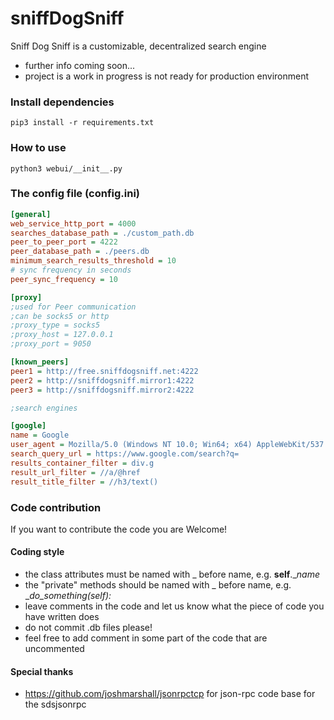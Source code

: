 # sniffDogSniff

Sniff Dog Sniff is a customizable, decentralized search engine
* further info coming soon...
* project is a work in progress is not ready for production environment

### Install dependencies
```
pip3 install -r requirements.txt
```

### How to use
```
python3 webui/__init__.py
```


### The config file (config.ini)
```ini
[general]
web_service_http_port = 4000
searches_database_path = ./custom_path.db
peer_to_peer_port = 4222
peer_database_path = ./peers.db
minimum_search_results_threshold = 10
# sync frequency in seconds
peer_sync_frequency = 10

[proxy]
;used for Peer communication
;can be socks5 or http
;proxy_type = socks5
;proxy_host = 127.0.0.1
;proxy_port = 9050

[known_peers]
peer1 = http://free.sniffdogsniff.net:4222
peer2 = http://sniffdogsniff.mirror1:4222
peer3 = http://sniffdogsniff.mirror2:4222

;search engines

[google]
name = Google
user_agent = Mozilla/5.0 (Windows NT 10.0; Win64; x64) AppleWebKit/537.36 (KHTML, like Gecko) Chrome/102.0.0.0 Safari/537.36
search_query_url = https://www.google.com/search?q=
results_container_filter = div.g
result_url_filter = //a/@href
result_title_filter = //h3/text()
```

### Code contribution
If you want to contribute the code you are Welcome!

#### Coding style
* the class attributes must be named with _ before name, e.g. **self**.__name_
* the "private" methods should be named with _ before name, e.g. __do_something(self):_
* leave comments in the code and let us know what the piece of code you have written does
* do not commit .db files please!
* feel free to add comment in some part of the code that are uncommented

#### Special thanks
* https://github.com/joshmarshall/jsonrpctcp for json-rpc code base for the sdsjsonrpc 
